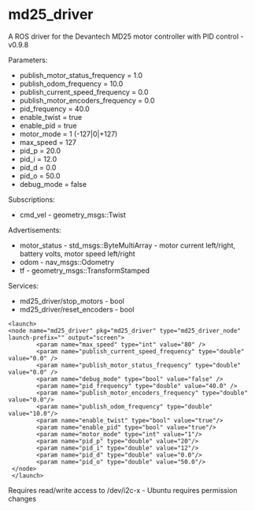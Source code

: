 # md25_driver
A ROS driver for the Devantech MD25 motor controller with PID control - v0.9.8

Parameters:
* publish_motor_status_frequency = 1.0
* publish_odom_frequency = 10.0
* publish_current_speed_frequency = 0.0
* publish_motor_encoders_frequency = 0.0
* pid_frequency = 40.0
* enable_twist = true
* enable_pid = true
* motor_mode = 1 (-127|0|+127)
* max_speed = 127
* pid_p = 20.0
* pid_i = 12.0
* pid_d = 0.0
* pid_o = 50.0
* debug_mode = false

Subscriptions:
* cmd_vel - geometry_msgs::Twist

Advertisements:
* motor_status - std_msgs::ByteMultiArray - motor current left/right, battery volts, motor speed left/right
* odom - nav_msgs::Odometry
* tf - geometry_msgs::TransformStamped

Services:
* md25_driver/stop_motors - bool
* md25_driver/reset_encoders - bool

```
<launch>
<node name="md25_driver" pkg="md25_driver" type="md25_driver_node" launch-prefix="" output="screen">
        <param name="max_speed" type="int" value="80" /> 
        <param name="publish_current_speed_frequency" type="double" value="0.0" />
        <param name="publish_motor_status_frequency" type="double" value="0.0" />
        <param name="debug_mode" type="bool" value="false" />
        <param name="pid_frequency" type="double" value="40.0" />
        <param name="publish_motor_encoders_frequency" type="double" value="0.0"/>
        <param name="publish_odom_frequency" type="double" value="10.0"/>
        <param name="enable_twist" type="bool" value="true"/>
        <param name="enable_pid" type="bool" value="true"/>
        <param name="motor_mode" type="int" value="1"/>
        <param name="pid_p" type="double" value="20"/>
        <param name="pid_i" type="double" value="12"/>
        <param name="pid_d" type="double" value="0.0"/>
        <param name="pid_o" type="double" value="50.0"/>
 </node>
 </launch>
```

Requires read/write access to /dev/i2c-x - Ubuntu requires permission changes
